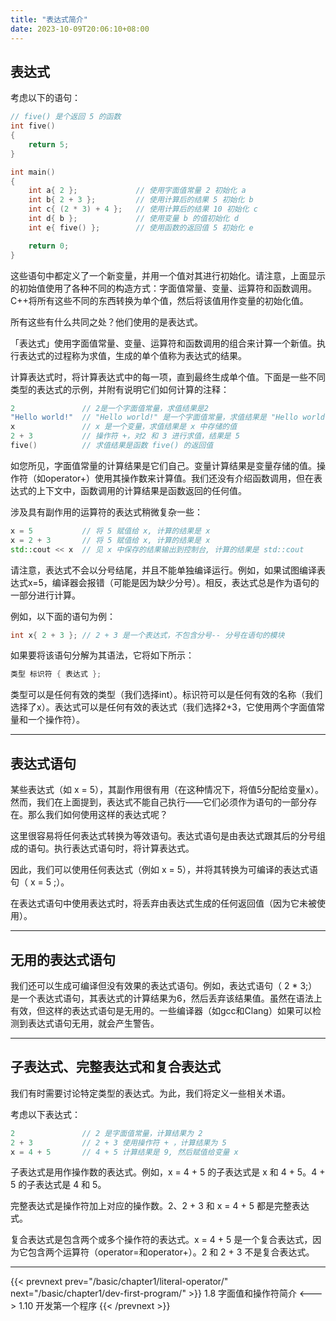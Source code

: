 ```yaml
---
title: "表达式简介"
date: 2023-10-09T20:06:10+08:00
---
```


## 表达式

考虑以下的语句：

```C++
// five() 是个返回 5 的函数
int five()
{
    return 5;
}

int main()
{
    int a{ 2 };             // 使用字面值常量 2 初始化 a
    int b{ 2 + 3 };         // 使用计算后的结果 5 初始化 b
    int c{ (2 * 3) + 4 };   // 使用计算后的结果 10 初始化 c
    int d{ b };             // 使用变量 b 的值初始化 d
    int e{ five() };        // 使用函数的返回值 5 初始化 e

    return 0;
}
```

这些语句中都定义了一个新变量，并用一个值对其进行初始化。请注意，上面显示的初始值使用了各种不同的构造方式：字面值常量、变量、运算符和函数调用。C++将所有这些不同的东西转换为单个值，然后将该值用作变量的初始化值。

所有这些有什么共同之处？他们使用的是表达式。

「表达式」使用字面值常量、变量、运算符和函数调用的组合来计算一个新值。执行表达式的过程称为求值，生成的单个值称为表达式的结果。

计算表达式时，将计算表达式中的每一项，直到最终生成单个值。下面是一些不同类型的表达式的示例，并附有说明它们如何计算的注释：

```C++
2               // 2是一个字面值常量，求值结果是2
"Hello world!"  // "Hello world!" 是一个字面值常量，求值结果是 "Hello world!"
x               // x 是一个变量，求值结果是 x 中存储的值
2 + 3           // 操作符 +，对2 和 3 进行求值，结果是 5
five()          // 求值结果是函数 five() 的返回值
```

如您所见，字面值常量的计算结果是它们自己。变量计算结果是变量存储的值。操作符（如operator+）使用其操作数来计算值。我们还没有介绍函数调用，但在表达式的上下文中，函数调用的计算结果是函数返回的任何值。

涉及具有副作用的运算符的表达式稍微复杂一些：

```C++
x = 5           // 将 5 赋值给 x, 计算的结果是 x
x = 2 + 3       // 将 5 赋值给 x, 计算的结果是 x
std::cout << x  // 见 x 中保存的结果输出到控制台, 计算的结果是 std::cout
```

请注意，表达式不会以分号结尾，并且不能单独编译运行。例如，如果试图编译表达式x=5，编译器会报错（可能是因为缺少分号）。相反，表达式总是作为语句的一部分进行计算。

例如，以下面的语句为例：

```C++
int x{ 2 + 3 }; // 2 + 3 是一个表达式，不包含分号-- 分号在语句的模块
```

如果要将该语句分解为其语法，它将如下所示：

```C++
类型 标识符 { 表达式 };
```

类型可以是任何有效的类型（我们选择int）。标识符可以是任何有效的名称（我们选择了x）。表达式可以是任何有效的表达式（我们选择2+3，它使用两个字面值常量和一个操作符）。

***
## 表达式语句

某些表达式（如 x = 5），其副作用很有用（在这种情况下，将值5分配给变量x）。然而，我们在上面提到，表达式不能自己执行——它们必须作为语句的一部分存在。那么我们如何使用这样的表达式呢？

这里很容易将任何表达式转换为等效语句。表达式语句是由表达式跟其后的分号组成的语句。执行表达式语句时，将计算表达式。

因此，我们可以使用任何表达式（例如 x = 5），并将其转换为可编译的表达式语句（ x = 5 ;）。

在表达式语句中使用表达式时，将丢弃由表达式生成的任何返回值（因为它未被使用）。

***
## 无用的表达式语句

我们还可以生成可编译但没有效果的表达式语句。例如，表达式语句（ 2 * 3;）是一个表达式语句，其表达式的计算结果为6，然后丢弃该结果值。虽然在语法上有效，但这样的表达式语句是无用的。一些编译器（如gcc和Clang）如果可以检测到表达式语句无用，就会产生警告。

***
## 子表达式、完整表达式和复合表达式

我们有时需要讨论特定类型的表达式。为此，我们将定义一些相关术语。

考虑以下表达式：

```C++
2               // 2 是字面值常量，计算结果为 2
2 + 3           // 2 + 3 使用操作符 + ，计算结果为 5
x = 4 + 5       // 4 + 5 计算结果是 9, 然后赋值给变量 x
```

子表达式是用作操作数的表达式。例如，x = 4 + 5 的子表达式是 x 和 4 + 5。4 + 5 的子表达式是 4 和 5。

完整表达式是操作符加上对应的操作数。2、2 + 3 和 x = 4 + 5 都是完整表达式。

复合表达式是包含两个或多个操作符的表达式。x = 4 + 5 是一个复合表达式，因为它包含两个运算符（operator=和operator+）。2 和 2 + 3 不是复合表达式。

***

{{< prevnext prev="/basic/chapter1/literal-operator/" next="/basic/chapter1/dev-first-program/" >}}
1.8 字面值和操作符简介
<--->
1.10 开发第一个程序
{{< /prevnext >}}
